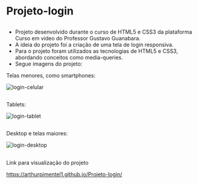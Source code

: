 # Projeto-login

##
- Projeto desenvolvido durante o curso de HTML5 e CSS3 da plataforma Curso em video do Professor Gustavo Guanabara.
- A ideia do projeto foi a criação de uma tela de login responsiva.
- Para o projeto foram utilizados as tecnologias de HTML5 e CSS3, abordando conceitos como media-queries.
- Segue imagens do projeto:

Telas menores, como smartphones:

![login-celular](https://user-images.githubusercontent.com/106559969/221196982-a242911e-0293-49f1-850e-6f522f385e64.jpg)

##

Tablets: 

![login-tablet](https://user-images.githubusercontent.com/106559969/221197254-58b022c5-d6a9-4d45-8efa-64312f61d0ca.jpg)

##

Desktop e telas maiores:

![login-desktop](https://user-images.githubusercontent.com/106559969/221197363-414d1789-8370-46b6-8fd9-9ee747d8d6ce.jpg)

##

Link para visualização do projeto

https://arthurpimentel1.github.io/Projeto-login/

